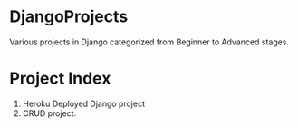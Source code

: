 # DjangoProjects
Various projects in Django categorized from Beginner to Advanced stages.

# Project Index

1. Heroku Deployed Django project
2. CRUD project.

